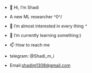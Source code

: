 - 👋 Hi, I’m Shadi
- A new ML researcher \^0^/
- 👀 I’m  almost interested in every thing *^*
- 🌱 I’m currently learning something:)

- 📫 How to reach me
- telegram: @Shadi_m_i
- Email:shadim1308@gmail.com
<!---
Shadim09/Shadim09 is a ✨ special ✨ repository because its `README.md` (this file) appears on your GitHub profile.
You can click the Preview link to take a look at your changes.
--->
